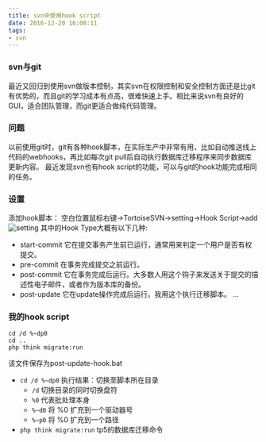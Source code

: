 ```yaml
---
title: svn中使用hook script
date: 2016-12-20 16:08:11
tags:
- svn
---
```

### svn与git
最近又回归到使用svn做版本控制，其实svn在权限控制和安全控制方面还是比git有优势的，而且git的学习成本有点高，很难快速上手。相比来说svn有良好的GUI，适合团队管理，而git更适合做纯代码管理。

### 问题
以前使用git时，git有各种hook脚本，在实际生产中非常有用，比如自动推送线上代码的webhooks，再比如每次git pull后自动执行数据库迁移程序来同步数据库更新内容。
最近发现svn也有hook script的功能，可以与git的hook功能完成相同的任务。

### 设置
添加hook脚本：
空白位置鼠标右键->TortoiseSVN->setting->Hook Script->add
![setting](http://ww3.sinaimg.cn/large/77e84037jw1faxcv0p9qqj20li0huwic.jpg)
其中的Hook Type大概有以下几种:
* start-commit 它在提交事务产生前已运行，通常用来判定一个用户是否有权提交。
* pre-commit   在事务完成提交之前运行。
* post-commit  它在事务完成后运行。大多数人用这个钩子来发送关于提交的描述性电子邮件，或者作为版本库的备份。
* post-update  它在update操作完成后运行。我用这个执行迁移脚本。
...

### 我的hook script
    cd /d %~dp0  
    cd ..
    php think migrate:run
该文件保存为post-update-hook.bat
* `cd /d %~dp0`   执行结果：切换至脚本所在目录
    * `/d`   切换目录的同时切换盘符
    * `%0`   代表批处理本身
    * `%~d0` 将 %0 扩充到一个驱动器号
    * `%~p0` 将 %0 扩充到一个路径
* `php think migrate:run` tp5的数据库迁移命令

